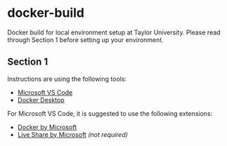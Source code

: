 # docker-build
Docker build for local environment setup at Taylor University. Please read through Section 1 before setting up your environment.

## Section 1

Instructions are using the following tools:
- [Microsoft VS Code](https://code.visualstudio.com/download)
- [Docker Desktop](https://www.docker.com/products/docker-desktop)

For Microsoft VS Code, it is suggested to use the following extensions:
- [Docker by Microsoft](https://marketplace.visualstudio.com/items?itemName=formulahendry.docker-extension-pack)
- [Live Share by Microsoft](https://marketplace.visualstudio.com/items?itemName=MS-vsliveshare.vsliveshare-pack) *(not required)*